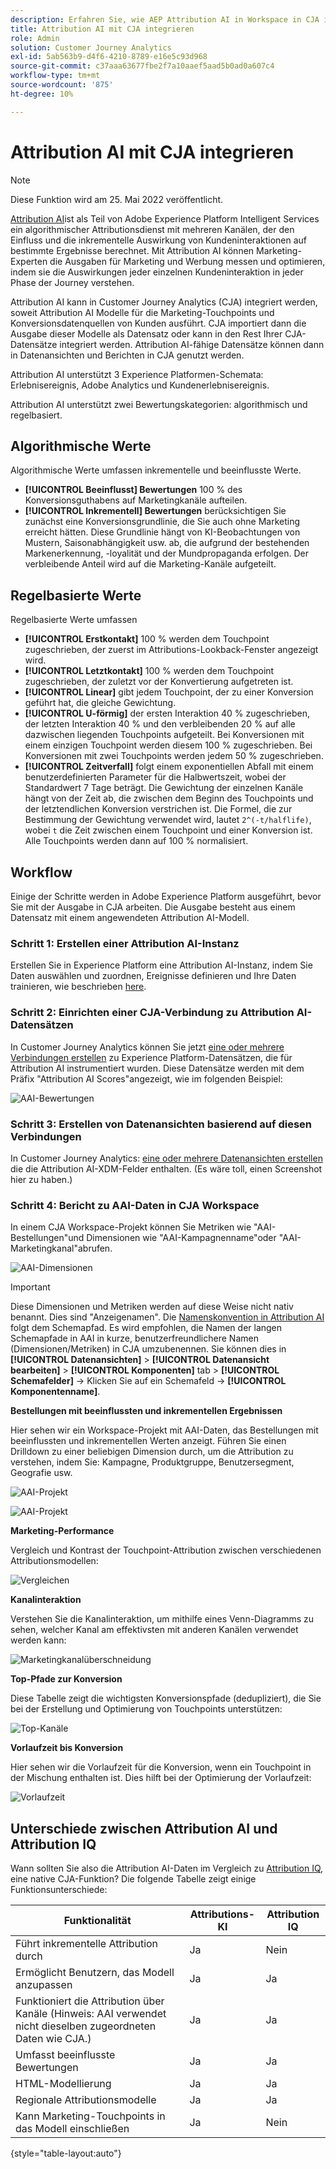 ```yaml
---
description: Erfahren Sie, wie AEP Attribution AI in Workspace in CJA integriert wird.
title: Attribution AI mit CJA integrieren
role: Admin
solution: Customer Journey Analytics
exl-id: 5ab563b9-d4f6-4210-8789-e16e5c93d968
source-git-commit: c37aaa63677fbe2f7a10aaef5aad5b0ad0a607c4
workflow-type: tm+mt
source-wordcount: '875'
ht-degree: 10%

---
```


# Attribution AI mit CJA integrieren

>[!NOTE]
>
>Diese Funktion wird am 25. Mai 2022 veröffentlicht.

[Attribution AI](https://experienceleague.adobe.com/docs/experience-platform/intelligent-services/attribution-ai/overview.html?lang=en)ist als Teil von Adobe Experience Platform Intelligent Services ein algorithmischer Attributionsdienst mit mehreren Kanälen, der den Einfluss und die inkrementelle Auswirkung von Kundeninteraktionen auf bestimmte Ergebnisse berechnet. Mit Attribution AI können Marketing-Experten die Ausgaben für Marketing und Werbung messen und optimieren, indem sie die Auswirkungen jeder einzelnen Kundeninteraktion in jeder Phase der Journey verstehen.

Attribution AI kann in Customer Journey Analytics (CJA) integriert werden, soweit Attribution AI Modelle für die Marketing-Touchpoints und Konversionsdatenquellen von Kunden ausführt. CJA importiert dann die Ausgabe dieser Modelle als Datensatz oder kann in den Rest Ihrer CJA-Datensätze integriert werden. Attribution AI-fähige Datensätze können dann in Datenansichten und Berichten in CJA genutzt werden.

Attribution AI unterstützt 3 Experience Platformen-Schemata: Erlebnisereignis, Adobe Analytics und Kundenerlebnisereignis.

Attribution AI unterstützt zwei Bewertungskategorien: algorithmisch und regelbasiert.

## Algorithmische Werte

Algorithmische Werte umfassen inkrementelle und beeinflusste Werte.

* **[!UICONTROL Beeinflusst] Bewertungen** 100 % des Konversionsguthabens auf Marketingkanäle aufteilen.
* **[!UICONTROL Inkrementell] Bewertungen** berücksichtigen Sie zunächst eine Konversionsgrundlinie, die Sie auch ohne Marketing erreicht hätten. Diese Grundlinie hängt von KI-Beobachtungen von Mustern, Saisonabhängigkeit usw. ab, die aufgrund der bestehenden Markenerkennung, -loyalität und der Mundpropaganda erfolgen. Der verbleibende Anteil wird auf die Marketing-Kanäle aufgeteilt.

## Regelbasierte Werte

Regelbasierte Werte umfassen

* **[!UICONTROL Erstkontakt]** 100 % werden dem Touchpoint zugeschrieben, der zuerst im Attributions-Lookback-Fenster angezeigt wird.
* **[!UICONTROL Letztkontakt]** 100 % werden dem Touchpoint zugeschrieben, der zuletzt vor der Konvertierung aufgetreten ist.
* **[!UICONTROL Linear]** gibt jedem Touchpoint, der zu einer Konversion geführt hat, die gleiche Gewichtung.
* **[!UICONTROL U-förmig]** der ersten Interaktion 40 % zugeschrieben, der letzten Interaktion 40 % und den verbleibenden 20 % auf alle dazwischen liegenden Touchpoints aufgeteilt. Bei Konversionen mit einem einzigen Touchpoint werden diesem 100 % zugeschrieben. Bei Konversionen mit zwei Touchpoints werden jedem 50 % zugeschrieben.
* **[!UICONTROL Zeitverfall]** folgt einem exponentiellen Abfall mit einem benutzerdefinierten Parameter für die Halbwertszeit, wobei der Standardwert 7 Tage beträgt. Die Gewichtung der einzelnen Kanäle hängt von der Zeit ab, die zwischen dem Beginn des Touchpoints und der letztendlichen Konversion verstrichen ist. Die Formel, die zur Bestimmung der Gewichtung verwendet wird, lautet `2^(-t/halflife)`, wobei `t` die Zeit zwischen einem Touchpoint und einer Konversion ist. Alle Touchpoints werden dann auf 100 % normalisiert.

## Workflow

Einige der Schritte werden in Adobe Experience Platform ausgeführt, bevor Sie mit der Ausgabe in CJA arbeiten. Die Ausgabe besteht aus einem Datensatz mit einem angewendeten Attribution AI-Modell.

### Schritt 1: Erstellen einer Attribution AI-Instanz

Erstellen Sie in Experience Platform eine Attribution AI-Instanz, indem Sie Daten auswählen und zuordnen, Ereignisse definieren und Ihre Daten trainieren, wie beschrieben [here](https://experienceleague.adobe.com/docs/experience-platform/intelligent-services/attribution-ai/user-guide.html).

### Schritt 2: Einrichten einer CJA-Verbindung zu Attribution AI-Datensätzen

In Customer Journey Analytics können Sie jetzt [eine oder mehrere Verbindungen erstellen](/help/connections/create-connection.md) zu Experience Platform-Datensätzen, die für Attribution AI instrumentiert wurden. Diese Datensätze werden mit dem Präfix &quot;Attribution AI Scores&quot;angezeigt, wie im folgenden Beispiel:

![AAI-Bewertungen](assets/aai-scores.png)

### Schritt 3: Erstellen von Datenansichten basierend auf diesen Verbindungen

In Customer Journey Analytics: [eine oder mehrere Datenansichten erstellen](/help/data-views/create-dataview.md) die die Attribution AI-XDM-Felder enthalten. (Es wäre toll, einen Screenshot hier zu haben.)

### Schritt 4: Bericht zu AAI-Daten in CJA Workspace

In einem CJA Workspace-Projekt können Sie Metriken wie &quot;AAI-Bestellungen&quot;und Dimensionen wie &quot;AAI-Kampagnenname&quot;oder &quot;AAI-Marketingkanal&quot;abrufen.

![AAI-Dimensionen](assets/aai-dims.png)

>[!IMPORTANT]
>
>Diese Dimensionen und Metriken werden auf diese Weise nicht nativ benannt. Dies sind &quot;Anzeigenamen&quot;. Die [Namenskonvention in Attribution AI](https://experienceleague.adobe.com/docs/experience-platform/intelligent-services/attribution-ai/input-output.html?lang=en#attribution-ai-output-data) folgt dem Schemapfad. Es wird empfohlen, die Namen der langen Schemapfade in AAI in kurze, benutzerfreundlichere Namen (Dimensionen/Metriken) in CJA umzubenennen. Sie können dies in **[!UICONTROL Datenansichten]** > **[!UICONTROL Datenansicht bearbeiten]** > **[!UICONTROL Komponenten]** tab > **[!UICONTROL Schemafelder]** -> Klicken Sie auf ein Schemafeld -> **[!UICONTROL Komponentenname]**.


**Bestellungen mit beeinflussten und inkrementellen Ergebnissen**

Hier sehen wir ein Workspace-Projekt mit AAI-Daten, das Bestellungen mit beeinflussten und inkrementellen Werten anzeigt. Führen Sie einen Drilldown zu einer beliebigen Dimension durch, um die Attribution zu verstehen, indem Sie: Kampagne, Produktgruppe, Benutzersegment, Geografie usw.

![AAI-Projekt](assets/aai-project.png)

![AAI-Projekt](assets/aai-project2.png)

**Marketing-Performance**

Vergleich und Kontrast der Touchpoint-Attribution zwischen verschiedenen Attributionsmodellen:

![Vergleichen](assets/compare.png)

**Kanalinteraktion**

Verstehen Sie die Kanalinteraktion, um mithilfe eines Venn-Diagramms zu sehen, welcher Kanal am effektivsten mit anderen Kanälen verwendet werden kann:

![Marketingkanalüberschneidung](assets/mc-overlap.png)

**Top-Pfade zur Konversion**

Diese Tabelle zeigt die wichtigsten Konversionspfade (dedupliziert), die Sie bei der Erstellung und Optimierung von Touchpoints unterstützen:

![Top-Kanäle](assets/top-channels.png)

**Vorlaufzeit bis Konversion**

Hier sehen wir die Vorlaufzeit für die Konversion, wenn ein Touchpoint in der Mischung enthalten ist. Dies hilft bei der Optimierung der Vorlaufzeit:

![Vorlaufzeit](assets/lead-time.png)

## Unterschiede zwischen Attribution AI und Attribution IQ

Wann sollten Sie also die Attribution AI-Daten im Vergleich zu [Attribution IQ](/help/analysis-workspace/attribution/overview.md), eine native CJA-Funktion? Die folgende Tabelle zeigt einige Funktionsunterschiede:

| Funktionalität | Attributions-KI | Attribution IQ |
| --- | --- | --- |
| Führt inkrementelle Attribution durch | Ja | Nein |
| Ermöglicht Benutzern, das Modell anzupassen | Ja | Ja |
| Funktioniert die Attribution über Kanäle (Hinweis: AAI verwendet nicht dieselben zugeordneten Daten wie CJA.) | Ja | Ja |
| Umfasst beeinflusste Bewertungen | Ja | Ja |
| HTML-Modellierung | Ja | Ja |
| Regionale Attributionsmodelle | Ja | Ja |
| Kann Marketing-Touchpoints in das Modell einschließen | Ja | Nein |

{style=&quot;table-layout:auto&quot;}

